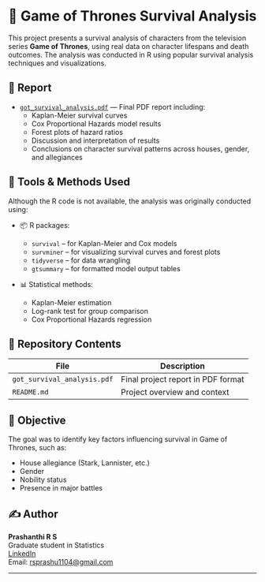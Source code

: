 # 🐉 Game of Thrones Survival Analysis

This project presents a survival analysis of characters from the television series **Game of Thrones**, using real data on character lifespans and death outcomes. The analysis was conducted in R using popular survival analysis techniques and visualizations.

## 📄 Report

- [`got_survival_analysis.pdf`](./got_survival_analysis.pdf) — Final PDF report including:
  - Kaplan-Meier survival curves
  - Cox Proportional Hazards model results
  - Forest plots of hazard ratios
  - Discussion and interpretation of results
  - Conclusions on character survival patterns across houses, gender, and allegiances

## 🧰 Tools & Methods Used

Although the R code is not available, the analysis was originally conducted using:

- 📦 R packages:
  - `survival` – for Kaplan-Meier and Cox models
  - `survminer` – for visualizing survival curves and forest plots
  - `tidyverse` – for data wrangling
  - `gtsummary` – for formatted model output tables

- 📊 Statistical methods:
  - Kaplan-Meier estimation
  - Log-rank test for group comparison
  - Cox Proportional Hazards regression

## 📁 Repository Contents

| File | Description |
|------|-------------|
| `got_survival_analysis.pdf` | Final project report in PDF format |
| `README.md` | Project overview and context |

## 🎯 Objective

The goal was to identify key factors influencing survival in Game of Thrones, such as:
- House allegiance (Stark, Lannister, etc.)
- Gender
- Nobility status
- Presence in major battles

## ✍️ Author

**Prashanthi R S**  
Graduate student in Statistics  
[LinkedIn](https://www.linkedin.com/in/prashanthirs)  
Email: rsprashu1104@gmail.com

---

